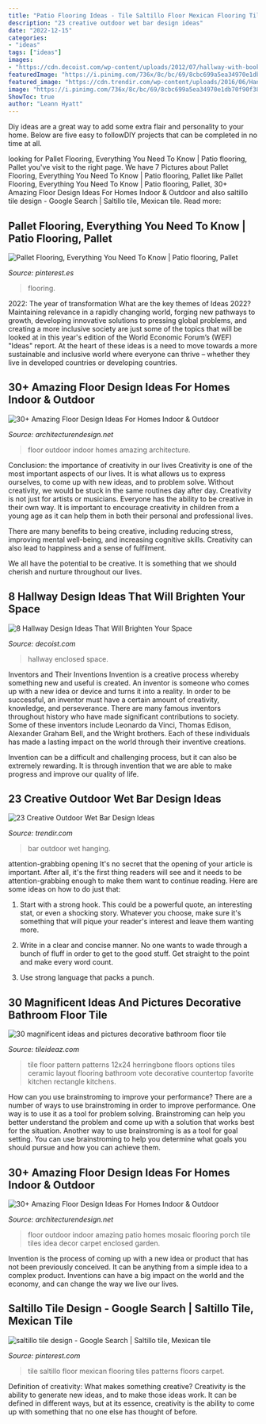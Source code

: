 ```yaml
---
title: "Patio Flooring Ideas - Tile Saltillo Floor Mexican Flooring Tiles Patterns Floors Carpet"
description: "23 creative outdoor wet bar design ideas"
date: "2022-12-15"
categories:
- "ideas"
tags: ["ideas"]
images:
- "https://cdn.decoist.com/wp-content/uploads/2012/07/hallway-with-bookshelf-wall.jpg"
featuredImage: "https://i.pinimg.com/736x/8c/bc/69/8cbc699a5ea34970e1db70f90f381bb3.jpg"
featured_image: "https://cdn.trendir.com/wp-content/uploads/2016/06/Hanging-bar-chairs.jpg"
image: "https://i.pinimg.com/736x/8c/bc/69/8cbc699a5ea34970e1db70f90f381bb3.jpg"
ShowToc: true
author: "Leann Hyatt"
---
```



Diy ideas are a great way to add some extra flair and personality to your home. Below are five easy to followDIY projects that can be completed in no time at all.

	

		
looking for Pallet Flooring, Everything You Need To Know | Patio flooring, Pallet you've visit to the right page. We have 7 Pictures about Pallet Flooring, Everything You Need To Know | Patio flooring, Pallet like Pallet Flooring, Everything You Need To Know | Patio flooring, Pallet, 30+ Amazing Floor Design Ideas For Homes Indoor &amp; Outdoor and also saltillo tile design - Google Search | Saltillo tile, Mexican tile. Read more:
		
    
## Pallet Flooring, Everything You Need To Know | Patio Flooring, Pallet

<img loading=lazy src="https://i.pinimg.com/736x/8c/bc/69/8cbc699a5ea34970e1db70f90f381bb3.jpg" onerror="this.onerror=null;this.src='https://tse2.mm.bing.net/th?id=OIP.oafC5G2PGhLvy9W__5C24AHaNK&amp;pid=15.1';" alt="Pallet Flooring, Everything You Need To Know | Patio flooring, Pallet">

_Source: pinterest.es_

>flooring. 

	

2022: The year of transformation
What are the key themes of Ideas 2022? Maintaining relevance in a rapidly changing world, forging new pathways to growth, developing innovative solutions to pressing global problems, and creating a more inclusive society are just some of the topics that will be looked at in this year's edition of the World Economic Forum’s (WEF) "Ideas" report. At the heart of these ideas is a need to move towards a more sustainable and inclusive world where everyone can thrive – whether they live in developed countries or developing countries.

    
## 30+ Amazing Floor Design Ideas For Homes Indoor &amp; Outdoor

<img loading=lazy src="http://cdn.architecturendesign.net/wp-content/uploads/2015/08/AD-Indoor-Outdoor-Floor-Design-Ideas-05.jpg" onerror="this.onerror=null;this.src='https://tse4.mm.bing.net/th?id=OIP.xYZGuGI64uXXCcEkVARf3AHaLs&amp;pid=15.1';" alt="30+ Amazing Floor Design Ideas For Homes Indoor &amp; Outdoor">

_Source: architecturendesign.net_

>floor outdoor indoor homes amazing architecture. 

	

Conclusion: the importance of creativity in our lives
Creativity is one of the most important aspects of our lives. It is what allows us to express ourselves, to come up with new ideas, and to problem solve. Without creativity, we would be stuck in the same routines day after day.
Creativity is not just for artists or musicians. Everyone has the ability to be creative in their own way. It is important to encourage creativity in children from a young age as it can help them in both their personal and professional lives.

There are many benefits to being creative, including reducing stress, improving mental well-being, and increasing cognitive skills. Creativity can also lead to happiness and a sense of fulfilment.

We all have the potential to be creative. It is something that we should cherish and nurture throughout our lives.

    
## 8 Hallway Design Ideas That Will Brighten Your Space

<img loading=lazy src="https://cdn.decoist.com/wp-content/uploads/2012/07/hallway-with-bookshelf-wall.jpg" onerror="this.onerror=null;this.src='https://tse2.mm.bing.net/th?id=OIP.lvt6prO-xsyjZCDj6i987QHaLH&amp;pid=15.1';" alt="8 Hallway Design Ideas That Will Brighten Your Space">

_Source: decoist.com_

>hallway enclosed space. 

	

Inventors and Their Inventions
Invention is a creative process whereby something new and useful is created. An inventor is someone who comes up with a new idea or device and turns it into a reality. In order to be successful, an inventor must have a certain amount of creativity, knowledge, and perseverance.
There are many famous inventors throughout history who have made significant contributions to society. Some of these inventors include Leonardo da Vinci, Thomas Edison, Alexander Graham Bell, and the Wright brothers. Each of these individuals has made a lasting impact on the world through their inventive creations.

Invention can be a difficult and challenging process, but it can also be extremely rewarding. It is through invention that we are able to make progress and improve our quality of life.

    
## 23 Creative Outdoor Wet Bar Design Ideas

<img loading=lazy src="https://cdn.trendir.com/wp-content/uploads/2016/06/Hanging-bar-chairs.jpg" onerror="this.onerror=null;this.src='https://tse4.mm.bing.net/th?id=OIP.T_xqo3r8w60yGNka02yeywHaLH&amp;pid=15.1';" alt="23 Creative Outdoor Wet Bar Design Ideas">

_Source: trendir.com_

>bar outdoor wet hanging. 

	

attention-grabbing opening
It's no secret that the opening of your article is important. After all, it's the first thing readers will see and it needs to be attention-grabbing enough to make them want to continue reading. Here are some ideas on how to do just that:
1. Start with a strong hook. This could be a powerful quote, an interesting stat, or even a shocking story. Whatever you choose, make sure it's something that will pique your reader's interest and leave them wanting more.

2. Write in a clear and concise manner. No one wants to wade through a bunch of fluff in order to get to the good stuff. Get straight to the point and make every word count.

3. Use strong language that packs a punch.

    
## 30 Magnificent Ideas And Pictures Decorative Bathroom Floor Tile

<img loading=lazy src="http://www.tileideaz.com/wp-content/uploads/2015/11/e-best-ceramic-tile-countertop-patterns-floor-tile-patterns-for-kitchens-floor-tile-patterns-for-living-room-floor-tile-patterns-for-small-bathrooms-floor-tile-patterns-for-bathrooms-floo.jpg" onerror="this.onerror=null;this.src='https://tse1.mm.bing.net/th?id=OIP.Ejijy_WSL_j_rNp7G8rV1AHaFY&amp;pid=15.1';" alt="30 magnificent ideas and pictures decorative bathroom floor tile">

_Source: tileideaz.com_

>tile floor pattern patterns 12x24 herringbone floors options tiles ceramic layout flooring bathroom vote decorative countertop favorite kitchen rectangle kitchens. 

	

How can you use brainstroming to improve your performance?
There are a number of ways to use brainstroming in order to improve performance. One way is to use it as a tool for problem solving. Brainstroming can help you better understand the problem and come up with a solution that works best for the situation. Another way to use brainstroming is as a tool for goal setting. You can use brainstroming to help you determine what goals you should pursue and how you can achieve them.

    
## 30+ Amazing Floor Design Ideas For Homes Indoor &amp; Outdoor

<img loading=lazy src="http://cdn.architecturendesign.net/wp-content/uploads/2015/08/AD-Indoor-Outdoor-Floor-Design-Ideas-21.jpg" onerror="this.onerror=null;this.src='https://tse4.mm.bing.net/th?id=OIP.K8DN2tCv0pbdZ-JeeS_u-gHaLH&amp;pid=15.1';" alt="30+ Amazing Floor Design Ideas For Homes Indoor &amp; Outdoor">

_Source: architecturendesign.net_

>floor outdoor indoor amazing patio homes mosaic flooring porch tile tiles idea decor carpet enclosed garden. 

	

Invention is the process of coming up with a new idea or product that has not been previously conceived. It can be anything from a simple idea to a complex product. Inventions can have a big impact on the world and the economy, and can change the way we live our lives.

    
## Saltillo Tile Design - Google Search | Saltillo Tile, Mexican Tile

<img loading=lazy src="https://i.pinimg.com/736x/50/ad/a9/50ada982534e061311bfee435be497d9.jpg" onerror="this.onerror=null;this.src='https://tse4.mm.bing.net/th?id=OIP.jtu_pkMf2ayDMWXgK0lnIQHaF7&amp;pid=15.1';" alt="saltillo tile design - Google Search | Saltillo tile, Mexican tile">

_Source: pinterest.com_

>tile saltillo floor mexican flooring tiles patterns floors carpet. 

	

Definition of creativity: What makes something creative?
Creativity is the ability to generate new ideas, and to make those ideas work. It can be defined in different ways, but at its essence, creativity is the ability to come up with something that no one else has thought of before.

